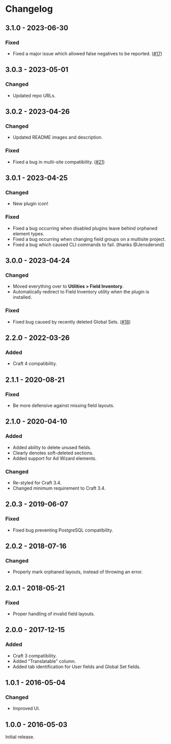 # Changelog

## 3.1.0 - 2023-06-30

### Fixed
- Fixed a major issue which allowed false negatives to be reported. ([#17](https://github.com/doublesecretagency/craft-inventory/issues/17))

## 3.0.3 - 2023-05-01

### Changed
- Updated repo URLs.

## 3.0.2 - 2023-04-26

### Changed
- Updated README images and description.

### Fixed
- Fixed a bug in multi-site compatibility. ([#21](https://github.com/doublesecretagency/craft-inventory/issues/21))

## 3.0.1 - 2023-04-25

### Changed
- New plugin icon!

### Fixed
- Fixed a bug occurring when disabled plugins leave behind orphaned element types.
- Fixed a bug occurring when changing field groups on a multisite project.
- Fixed a bug which caused CLI commands to fail. (thanks @Jensderond)

## 3.0.0 - 2023-04-24

### Changed
- Moved everything over to **Utilities > Field Inventory**.
- Automatically redirect to Field Inventory utility when the plugin is installed.

### Fixed
- Fixed bug caused by recently deleted Global Sets. ([#18](https://github.com/doublesecretagency/craft-inventory/issues/18))

## 2.2.0 - 2022-03-26

### Added
- Craft 4 compatibility.

## 2.1.1 - 2020-08-21

### Fixed
- Be more defensive against missing field layouts.

## 2.1.0 - 2020-04-10

### Added
- Added ability to delete unused fields.
- Clearly denotes soft-deleted sections.
- Added support for Ad Wizard elements.

### Changed
- Re-styled for Craft 3.4.
- Changed minimum requirement to Craft 3.4.

## 2.0.3 - 2019-06-07

### Fixed
- Fixed bug preventing PostgreSQL compatibility.

## 2.0.2 - 2018-07-16

### Changed
- Properly mark orphaned layouts, instead of throwing an error.

## 2.0.1 - 2018-05-21

### Fixed
- Proper handling of invalid field layouts.

## 2.0.0 - 2017-12-15

### Added
- Craft 3 compatibility.
- Added “Translatable” column.
- Added tab identification for User fields and Global Set fields.

## 1.0.1 - 2016-05-04

### Changed
- Improved UI.

## 1.0.0 - 2016-05-03

Initial release.
